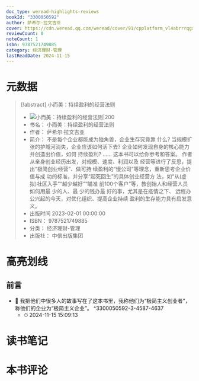 ```yaml
---
doc_type: weread-highlights-reviews
bookId: "3300050592"
author: 萨希尔·拉文吉亚
cover: https://cdn.weread.qq.com/weread/cover/91/cpplatform_vl4abrrrqgxnry833gcrtt/t7_cpplatform_vl4abrrrqgxnry833gcrtt1677578056.jpg
reviewCount: 0
noteCount: 1
isbn: 9787521749885
category: 经济理财-管理
lastReadDate: 2024-11-15
---
```

# 元数据
> [!abstract] 小而美：持续盈利的经营法则
> - ![ 小而美：持续盈利的经营法则|200](https://cdn.weread.qq.com/weread/cover/91/cpplatform_vl4abrrrqgxnry833gcrtt/t7_cpplatform_vl4abrrrqgxnry833gcrtt1677578056.jpg)
> - 书名： 小而美：持续盈利的经营法则
> - 作者： 萨希尔·拉文吉亚
> - 简介： 不是每个企业都能成为独角兽，企业生存究竟靠 什么? 当规模扩张的护城河消失，企业应该如何活下去? 企业如何发现自身的核心能力并创造出价值，如何 持续盈利? ...... 这本书可以给你参考和答案。 作者从亲身创业经历出发，对规模、速度、利润以及 经营等进行了反思，提出“极简创业经营”、做可持 续盈利的“慢公司”等理念，重新思考企业价值与成 功的标准，并分享“起死回生”的具体创业经营方 法，如“从(虚拟)社区入手”“越少越好”“瞄准 前100个客户”等，教创始人和经营人员如何用最 少的人、最 少的钱办最 好的事，尤其是在疫情之下、 远程办公兴起的今天，对优化组织、提高企业持续 盈利的生存能力具有启发意义。
> - 出版时间 2023-02-01 00:00:00
> - ISBN： 9787521749885
> - 分类： 经济理财-管理
> - 出版社： 中信出版集团

# 高亮划线

## 前言


- 📌 我把他们中很多人的故事写在了这本书里，我称他们为“极简主义创业者”，称他们的企业为“极简主义企业”。 ^3300050592-3-4587-4637
    - ⏱ 2024-11-15 15:09:13 
# 读书笔记

# 本书评论
